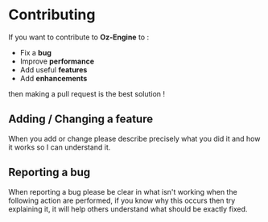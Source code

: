 # Contributing 

If you want to contribute to **Oz-Engine** to :
* Fix a **bug**
* Improve **performance**
* Add useful **features** 
* Add **enhancements**

then making a pull request is the best solution !

## Adding / Changing a feature 

When you add or change please describe precisely what you did it
and how it works so I can understand it.

## Reporting a **bug** 

When reporting a bug please be clear in what isn't working when the following action are performed, if you know why this occurs
then try explaining it, it will help others understand what should be exactly fixed.



